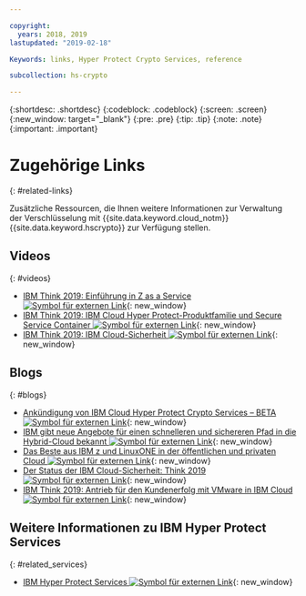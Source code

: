 ```yaml
---

copyright:
  years: 2018, 2019
lastupdated: "2019-02-18"

Keywords: links, Hyper Protect Crypto Services, reference

subcollection: hs-crypto

---
```


{:shortdesc: .shortdesc}
{:codeblock: .codeblock}
{:screen: .screen}
{:new_window: target="_blank"}
{:pre: .pre}
{:tip: .tip}
{:note: .note}
{:important: .important}

# Zugehörige Links
{: #related-links}

Zusätzliche Ressourcen, die Ihnen weitere Informationen zur Verwaltung der Verschlüsselung mit {{site.data.keyword.cloud_notm}} {{site.data.keyword.hscrypto}} zur Verfügung stellen. 

## Videos
{: #videos}

- [IBM Think 2019: Einführung in Z as a Service ![Symbol für externen Link](../../icons/launch-glyph.svg "Symbol für externen Link")](https://www.ibm.com/events/think/watch/replay/120157283/){: new_window}
- [IBM Think 2019: IBM Cloud Hyper Protect-Produktfamilie und Secure Service Container ![Symbol für externen Link](../../icons/launch-glyph.svg "Symbol für externen Link")](https://www.ibm.com/events/think/watch/replay/120171746/){: new_window}
- [IBM Think 2019: IBM Cloud-Sicherheit ![Symbol für externen Link](../../icons/launch-glyph.svg "Symbol für externen Link")](https://www.ibm.com/events/think/watch/replay/120118486/){: new_window}

## Blogs
{: #blogs}

- [Ankündigung von IBM Cloud Hyper Protect Crypto Services – BETA ![Symbol für externen Link](../../icons/launch-glyph.svg "Symbol für externen Link")](https://www.ibm.com/blogs/bluemix/2019/01/announcing-ibm-cloud-hyper-protect-crypto-services-beta/){: new_window}
- [IBM gibt neue Angebote für einen schnelleren und sichereren Pfad in die Hybrid-Cloud bekannt ![Symbol für externen Link](../../icons/launch-glyph.svg "Symbol für externen Link")](https://newsroom.ibm.com/2019-02-12-IBM-Unveils-New-Offerings-for-Faster-and-More-Secured-Path-to-Hybrid-Cloud){: new_window}
- [Das Beste aus IBM z und LinuxONE in der öffentlichen und privaten Cloud ![Symbol für externen Link](../../icons/launch-glyph.svg "Symbol für externen Link")](https://www.ibm.com/blogs/systems/the-best-of-ibm-z-and-linuxone-in-the-public-and-private-cloud/){: new_window}
- [Der Status der IBM Cloud-Sicherheit: Think 2019 ![Symbol für externen Link](../../icons/launch-glyph.svg "Symbol für externen Link")](https://www.ibm.com/blogs/bluemix/2019/02/cloud-security-right/){: new_window}
- [IBM Think 2019: Antrieb für den Kundenerfolg mit VMware in IBM Cloud ![Symbol für externen Link](../../icons/launch-glyph.svg "Symbol für externen Link")](https://www.ibm.com/blogs/bluemix/2019/02/security-innovation-and-choice-for-vmware-on-ibm-cloud/){: new_window}

## Weitere Informationen zu IBM Hyper Protect Services
{: #related_services}

- [IBM Hyper Protect Services ![Symbol für externen Link](../../icons/launch-glyph.svg "Symbol für externen Link")](https://www.ibm.com/cloud/hyper-protect-services){: new_window}
